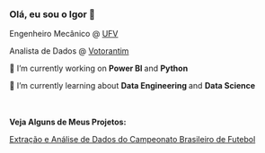 ### Olá, eu sou o Igor 👋

<!DOCTYPE html>
<html lang="pt-br">
<head>
    <meta charset="UTF-8">
    <meta name="viewport" content="width=device-width, initial-scale=1.0">
</head>
<body>
    <p>Engenheiro Mecânico @ <a href="https://www.ufv.br" target="_blank">UFV</a></p>
    <p>Analista de Dados @ <a href="https://www.votorantim.com.br/" target="_blank">Votorantim</a></p>
</head>
<body>
🔭 I’m currently working on <b>Power BI </b> and <b>Python</b> <br>

🌱 I’m currently learning about <b> Data Engineering </b> and <b>Data Science </b>
</html>

<br>
<br>
<b> Veja Alguns de Meus Projetos:</b>

 
<p> <a href="https://www.ufv.br" target="_blank">Extração e Análise de Dados do Campeonato Brasileiro de Futebol </a></p>



<!--
**igorcv98/igorcv98** is a ✨ _special_ ✨ repository because its `README.md` (this file) appears on your GitHub profile.

Here are some ideas to get you started:

- 🔭 I’m currently working on ...
- 🌱 I’m currently learning ...
- 👯 I’m looking to collaborate on ...
- 🤔 I’m looking for help with ...
- 💬 Ask me about ...
- 📫 How to reach me: ...
- 😄 Pronouns: ...
- ⚡ Fun fact: ...
-->
